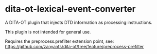 # dita-ot-lexical-event-converter
A DITA-OT plugin that injects DTD information as processing instructions.

This plugin is not intended for general use.

Requires the preprocess.prefilter extension point, see:
https://github.com/zanyants/dita-ot/tree/feature/preprocess-prefilter

